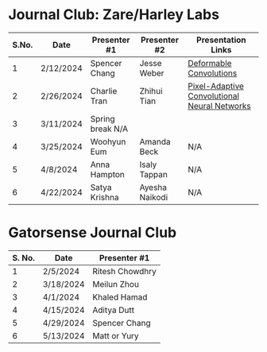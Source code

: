 # Journal Club: Zare/Harley Labs

| S.No. | Date       | Presenter #1 | Presenter #2 | Presentation Links |
|-------|------------|--------------|--------------|--------------------|
| 1     | 2/12/2024  | Spencer Chang| Jesse Weber  | [Deformable Convolutions](https://uflorida-my.sharepoint.com/:p:/g/personal/chang_spencer_ufl_edu/EVmZVAsz-SZNumKvtgYPn94B88vRN2L3hspiziJYRIkM8A?e=mSxZcw)
| 2     | 2/26/2024  | Charlie Tran | Zhihui Tian  | [Pixel-Adaptive Convolutional Neural Networks](https://uflorida-my.sharepoint.com/:p:/g/personal/riteshchowdhry_ufl_edu/EdUkY3_AdAhAqC5zxYTmveABUEKChqZvibBoZNMtxDf7BQ?e=Ce2u0h)  |
| 3     | 3/11/2024  | Spring break               N/A  |
| 4     | 3/25/2024  | Woohyun Eum  | Amanda Beck  | N/A  |
| 5     | 4/8/2024   | Anna Hampton | Isaly Tappan | N/A  |
| 6     | 4/22/2024  | Satya Krishna| Ayesha Naikodi| N/A  |

# Gatorsense Journal Club

| S. No.| Date       | Presenter #1  |
|-------|------------|---------------|
| 1     | 2/5/2024 | Ritesh Chowdhry |
| 2     | 3/18/2024 | Meilun Zhou     |
| 3     | 4/1/2024  | Khaled Hamad    |
| 4     | 4/15/2024  | Aditya Dutt     |
| 5     | 4/29/2024  | Spencer Chang   |
| 6     | 5/13/2024  | Matt or Yury    |
